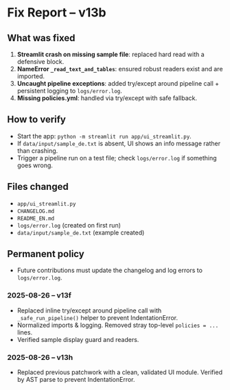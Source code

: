 # Fix Report – v13b

## What was fixed
1. **Streamlit crash on missing sample file**: replaced hard read with a defensive block.
2. **NameError `_read_text_and_tables`**: ensured robust readers exist and are imported.
3. **Uncaught pipeline exceptions**: added try/except around pipeline call + persistent logging to `logs/error.log`.
4. **Missing policies.yml**: handled via try/except with safe fallback.

## How to verify
- Start the app: `python -m streamlit run app/ui_streamlit.py`.
- If `data/input/sample_de.txt` is absent, UI shows an info message rather than crashing.
- Trigger a pipeline run on a test file; check `logs/error.log` if something goes wrong.

## Files changed
- `app/ui_streamlit.py`
- `CHANGELOG.md`
- `README_EN.md`
- `logs/error.log` (created on first run)
- `data/input/sample_de.txt` (example created)

## Permanent policy
- Future contributions must update the changelog and log errors to `logs/error.log`.

### 2025-08-26 – v13f
- Replaced inline try/except around pipeline call with `_safe_run_pipeline()` helper to prevent IndentationError.
- Normalized imports & logging. Removed stray top-level `policies = ...` lines.
- Verified sample display guard and readers.


### 2025-08-26 – v13h
- Replaced previous patchwork with a clean, validated UI module. Verified by AST parse to prevent IndentationError.
